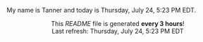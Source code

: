 My name is Tanner and today is Thursday, July 24, 5:23 PM EDT.

<p align="center">This <i>README</i> file is generated <b>every 3 hours</b>!</br>Last refresh: Thursday, July 24, 5:23 PM EDT<br /></p>
